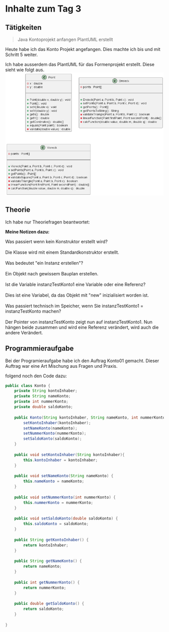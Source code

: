 # Inhalte zum Tag 3

## Tätigkeiten
> Java Kontoprojekt anfangen
> PlantUML erstellt

Heute habe ich das Konto Projekt angefangen. Dies machte ich bis und mit Schritt 5 weiter.

Ich habe ausserdem das PlantUML für das Formenprojekt erstellt. Diese sieht wie folgt aus.
![Klassendiagramm](Klassendiagramm.png)


## Theorie
Ich habe nur Theoriefragen beantwortet:

**Meine Notizen dazu:**
<div class="question-box">
  Was passiert wenn kein Konstruktor erstellt wird?
</div>
<br>
Die Klasse wird mit einem Standardkonstruktor erstellt.
<br><br>
<div class="question-box">
  Was bedeutet "ein Instanz erstellen"?
</div>
<br>
Ein Objekt nach gewissem Bauplan erstellen.
<br><br>
<div class="question-box">
  Ist die Variable instanzTestKonto1 eine Variable oder eine Referenz?
</div>
<br>
Dies ist eine Variabel, da das Objekt mit "new" inizialisiert worden ist.
<br><br>
<div class="question-box">
  Was passiert technisch im Speicher, wenn Sie instanzTestKonto1 = instanzTestKonto machen?
</div>
<br>
Der Pointer von instanzTestKonto zeigt nun auf instanzTestKonto1. Nun hängen beide zusammen und wird eine Referenz verändert, wird auch die andere Verändert.
<br>



## Programmieraufgabe

Bei der Programieraufgabe habe ich den Auftrag Konto01 gemacht. Dieser Auftrag war eine Art Mischung aus Fragen und Praxis.

folgend noch den Code dazu:

```java
public class Konto {
    private String kontoInhaber;
    private String nameKonto;
    private int nummerKonto;
    private double saldoKonto;

    public Konto(String kontoInhaber, String nameKonto, int nummerKonto, double saldoKonto) {
        setKontoInhaber(kontoInhaber);
        setNameKonto(nameKonto);
        setNummerKonto(nummerKonto);
        setSaldoKonto(saldoKonto);
    }

    public void setKontoInhaber(String kontoInhaber){
        this.kontoInhaber = kontoInhaber;
    }

    public void setNameKonto(String nameKonto) {
        this.nameKonto = nameKonto;
    }

    public void setNummerKonto(int nummerKonto) {
        this.nummerKonto = nummerKonto;
    }

    public void setSaldoKonto(double saldoKonto) {
        this.saldoKonto = saldoKonto;
    }

    public String getKontoInhaber() {
        return kontoInhaber;
    }
    
    public String getNameKonto() {
        return nameKonto;
    }
    
    public int getNummerKonto() {
        return nummerKonto;
    }

    public double getSaldoKonto() {
        return saldoKonto;
    }

}
```